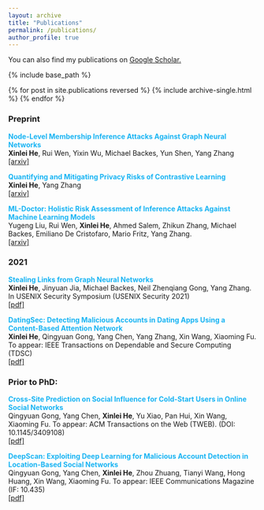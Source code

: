 ```yaml
---
layout: archive
title: "Publications"
permalink: /publications/
author_profile: true
---
```


You can also find my publications on <u><a href="https://scholar.google.com/citations?user=6hZNEtoAAAAJ">Google Scholar</a>.</u>


{% include base_path %}

{% for post in site.publications reversed %}
  {% include archive-single.html %}
{% endfor %}



### Preprint
<b><font color="#19B4F3">Node-Level Membership Inference Attacks Against Graph Neural Networks</font></b>
<br>**Xinlei He**, Rui Wen, Yixin Wu, Michael Backes, Yun Shen, Yang Zhang
<br>[[arxiv]](https://arxiv.org/abs/2102.05429)

<b><font color="#19B4F3">Quantifying and Mitigating Privacy Risks of Contrastive Learning</font></b>
<br>**Xinlei He**, Yang Zhang 
<br>[[arxiv]](https://arxiv.org/abs/2102.04140)


<b><font color="#19B4F3">ML-Doctor: Holistic Risk Assessment of Inference Attacks Against Machine Learning Models</font></b>
<br>Yugeng Liu, Rui Wen, **Xinlei He**, Ahmed Salem, Zhikun Zhang, Michael Backes, Emiliano De Cristofaro, Mario Fritz, Yang Zhang. 
<br>[[arxiv]](https://arxiv.org/abs/2102.02551)


### 2021
<b><font color="#19B4F3">Stealing Links from Graph Neural Networks</font></b>
<br>**Xinlei He**, Jinyuan Jia, Michael Backes, Neil Zhenqiang Gong, Yang Zhang. 
<br>In USENIX Security Symposium (USENIX Security 2021)
<br>[[pdf]](https://arxiv.org/abs/2005.02131)

<b><font color="#19B4F3">DatingSec: Detecting Malicious Accounts in Dating Apps Using a Content-Based Attention Network</font></b>
<br>**Xinlei He**, Qingyuan Gong, Yang Chen, Yang Zhang, Xin Wang, Xiaoming Fu.
<br>To appear: IEEE Transactions on Dependable and Secure Computing (TDSC)
<br>[[pdf]]()


### Prior to PhD:

<b><font color="#19B4F3">Cross-Site Prediction on Social Influence for Cold-Start Users in Online Social Networks</font></b>
<br>Qingyuan Gong, Yang Chen, **Xinlei He**, Yu Xiao, Pan Hui, Xin Wang, Xiaoming Fu.
To appear: ACM Transactions on the Web (TWEB).
(DOI: 10.1145/3409108)
<br>[[pdf]]()


<b><font color="#19B4F3">DeepScan: Exploiting Deep Learning for Malicious Account Detection in Location-Based Social Networks</font></b>
<br>Qingyuan Gong, Yang Chen, **Xinlei He**, Zhou Zhuang, Tianyi Wang, Hong Huang, Xin Wang, Xiaoming Fu. 
To appear: IEEE Communications Magazine (IF: 10.435)
<br>[[pdf]](https://user.informatik.uni-goettingen.de/~ychen/papers/DeepScan-COMMAG18.pdf)

<!-- <b>Understanding the Behavioral Differences Between American and German Users: A Data-Driven Study.</b><br>
Chenxi Yang, Yang Chen, Qingyuan Gong, **Xinlei He**, Yu Xiao, Yuhuan Huang, Xiaoming Fu.
Big Data Mining and Analytics, 2018, 1(4):284-296.
<br>[[pdf]](https://ieeexplore.ieee.org/stamp/stamp.jsp?tp=&arnumber=8400445&tag=1) -->

<!-- <b>Identification of Influential Users in Emerging Online Social Networks Using Cross-Site Linking.</b><br>
Qingyuan Gong, Yang Chen, **Xinlei He**, Fei Li, Yu Xiao, Pan Hui, Xin Wang, Xiaoming Fu.
Proc. of the 13th CCF Chinese Conference on Computer Supported Cooperative Work (ChineseCSCW’18), Guilin, China, Aug. 2018. (Acceptance ratio: 38/150=25.33%)
[[pdf]](https://user.informatik.uni-goettingen.de/~ychen/papers/Medium_ChineseCSCW18.pdf) -->

<!-- <b>LBSLab: A User Data Collection System in Mobile Environments.</b><br>
Qingyuan Gong, **Xinlei He**, Qinge Xie, Shihan Lin, Guozhen She, Ruiyu Fang, Rui Han, Yang Chen, Yu Xiao, Xiaoming Fu, Xin Wang.
Proc. of the International Workshop on Mobile Human Contributions: Opportunities and Challenges (MHC’18), co-located with the 2018 ACM International Joint Conference on Pervasive and Ubiquitous Computing (UbiComp’18), Singapore, Oct. 2018.
<br>[[pdf]]()

<b>Deep Learning-Based Malicious Account Detection in the Momo Social Network. </b><br>
Jiaqi Wang, **Xinlei He**, Qingyuan Gong, Yang Chen, Tianyi Wang, Xin Wang. International Conference on Computer Communications and Networks (ICCCN’18). Poster Session.
<br>[[pdf]]() -->

